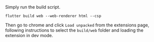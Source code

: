 
Simply run the build script.
```
flutter build web --web-renderer html --csp 
```
Then go to chrome and click `Load unpacked` from the extensions page, following instructions to select the `build/web` folder and loading the extension in dev mode.